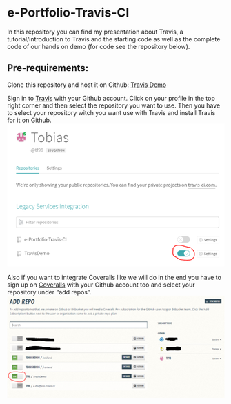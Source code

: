 # e-Portfolio-Travis-CI
In this repository you can find my presentation about Travis, a tutorial/introduction to Travis and the starting code as well as the complete code of our hands on demo (for code see the repository below).

## Pre-requirements:
Clone this repository and host it on Github: [Travis Demo](https://github.com/tf98/TravisDemo)

Sign in to [Travis](www.travis-ci.org) with your Github account. 
Click on your profile in the top right corner and then select the repository you want to use. 
Then you have to select your repository witch you want use with Travis and install Travis for it on Github.
![Add Repo to Travis](https://github.com/tf98/e-Portfolio-Travis-CI/blob/master/images/Add_repo_travis.PNG)

Also if you want to integrate Coveralls like we will do in the end you have to sign up on [Coveralls](www.coveralls.io) with your Github account too and select your repository under “add repos”.
![Add repo to Coveralls](https://github.com/tf98/e-Portfolio-Travis-CI/blob/master/images/Add_repo_coveralls.PNG)

